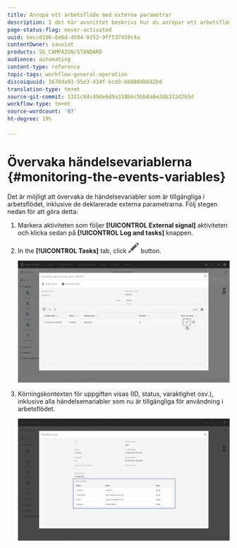```yaml
---
title: Anropa ett arbetsflöde med externa parametrar
description: I det här avsnittet beskrivs hur du anropar ett arbetsflöde med externa parametrar.
page-status-flag: never-activated
uuid: beccd1b6-8e6d-4504-9152-9ff537459c4a
contentOwner: sauviat
products: SG_CAMPAIGN/STANDARD
audience: automating
content-type: reference
topic-tags: workflow-general-operation
discoiquuid: 1676da91-55e3-414f-bcd3-bb0804b682bd
translation-type: tm+mt
source-git-commit: 1321c84c49de6d9a318bbc5bb8a0e28b332d2b5d
workflow-type: tm+mt
source-wordcount: '87'
ht-degree: 19%

---
```



# Övervaka händelsevariablerna {#monitoring-the-events-variables}

Det är möjligt att övervaka de händelsevariabler som är tillgängliga i arbetsflödet, inklusive de deklarerade externa parametrarna. Följ stegen nedan för att göra detta:

1. Markera aktiviteten som följer **[!UICONTROL External signal]** aktiviteten och klicka sedan på **[!UICONTROL Log and tasks]** knappen.
1. In the **[!UICONTROL Tasks]** tab, click ![](assets/edit_darkgrey-24px.png) button.

   ![](assets/extsignal_monitoring_2.png)

1. Körningskontexten för uppgiften visas (ID, status, varaktighet osv.), inklusive alla händelsemariabler som nu är tillgängliga för användning i arbetsflödet.

   ![](assets/extsignal_monitoring_3.png)
